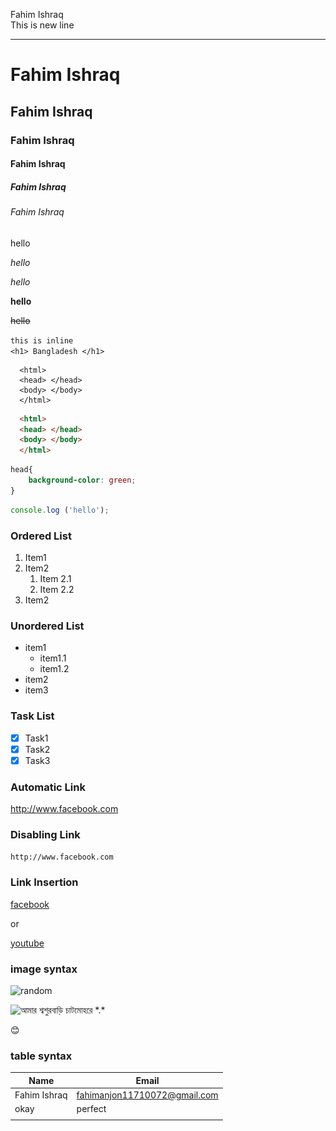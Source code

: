 <!--markdown practice-->
Fahim Ishraq  
This is new line
___
# Fahim Ishraq
## Fahim Ishraq
### Fahim Ishraq
#### Fahim Ishraq
##### Fahim Ishraq
###### Fahim Ishraq
<p>hello</p>  
<i>hello</i>

*hello*

**hello**

~~hello~~

`this is inline`  
`<h1> Bangladesh </h1>`

```
  <html>
  <head> </head>
  <body> </body>
  </html>
```

```html
  <html>
  <head> </head>
  <body> </body>
  </html>
```

```css
head{
    background-color: green;
}
```

```javascript
console.log ('hello');
```

### Ordered List
1. Item1
2. Item2
    1. Item 2.1
    2. Item 2.2
3. Item2

### Unordered List
- item1
  - item1.1
  - item1.2
- item2
- item3

### Task List
- [x] Task1
- [x] Task2
- [x] Task3

### Automatic Link
http://www.facebook.com

### Disabling Link
`http://www.facebook.com`

### Link Insertion
[facebook][click here]

[click here]:http://www.facebook.com

or 

[youtube](http://www.youtube.com)

### image syntax
![random](./images/দিলপাশার_ভাঙ্গুড়া_পাবনা.jpg)

<img src="./images/দিলপাশার_ভাঙ্গুড়া_পাবনা.jpg" height="200" title="আমার শ্বশুরবাড়ি চাটমোহরে *.*"/>

😊

### table syntax
| Name | Email |
| ---- | ----- |
| Fahim Ishraq | fahimanjon11710072@gmail.com |
| okay | perfect |
|  |  |

